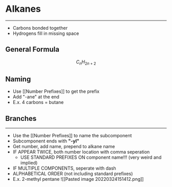 # Alkanes
---
- Carbons bonded together
- Hydrogens fill in missing space
## General Formula
$$C_nH_{2n+2}$$
## Naming
- Use [[Number Prefixes]] to get the prefix
- Add "-ane" at the end
- E.x. 4 carbons = butane
## Branches
---
- Use the [[Number Prefixes]] to name the subcomponent
- Subcomponent ends with **"-yl"**
- Get number, add name, prepend to alkane name
- IF APPEAR TWICE, both number location with comma seperation
	- USE STANDARD PREFIXES ON component name!!! (very weird and implied)
- IF MULTIPLE COMPONENTS, seperate with dash
- ALPHABETICAL ORDER (not including standard prefixes)
- E.x. 2-methyl pentane 
![[Pasted image 20220324151412.png]]

